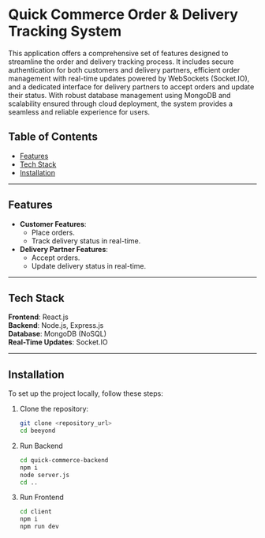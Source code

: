 # Quick Commerce Order & Delivery Tracking System

This application offers a comprehensive set of features designed to streamline the order and delivery tracking process. It includes secure authentication for both customers and delivery partners, efficient order management with real-time updates powered by WebSockets (Socket.IO), and a dedicated interface for delivery partners to accept orders and update their status. With robust database management using MongoDB and scalability ensured through cloud deployment, the system provides a seamless and reliable experience for users.
## Table of Contents
- [Features](#features)
- [Tech Stack](#tech-stack)
- [Installation](#installation)
---

## Features
- **Customer Features**:
  - Place orders.
  - Track delivery status in real-time.
- **Delivery Partner Features**:
  - Accept orders.
  - Update delivery status in real-time.

---

## Tech Stack
**Frontend**: React.js  
**Backend**: Node.js, Express.js  
**Database**: MongoDB (NoSQL)  
**Real-Time Updates**: Socket.IO  

---

## Installation

To set up the project locally, follow these steps:

1. Clone the repository:
   ```bash
   git clone <repository_url>
   cd beeyond
   ```
2. Run Backend
   ```bash
   cd quick-commerce-backend
   npm i
   node server.js
   cd ..
   ```
3. Run Frontend
   ```bash
   cd client
   npm i
   npm run dev
   ```
   
